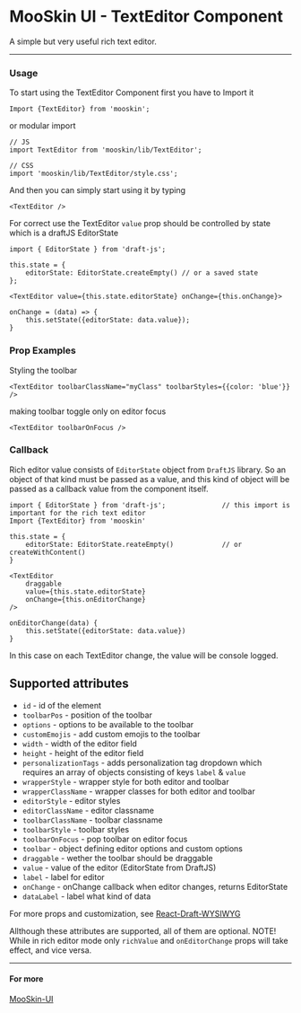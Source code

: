 
# MooSkin UI - TextEditor Component

A simple but very useful rich text editor.

___

### Usage

To start using the TextEditor Component first you have to Import it

```
Import {TextEditor} from 'mooskin';
```
or modular import
```
// JS
import TextEditor from 'mooskin/lib/TextEditor';

// CSS
import 'mooskin/lib/TextEditor/style.css';
```

And then you can simply start using it by typing

```
<TextEditor />
```

For correct use the TextEditor `value` prop should be controlled by state which is a draftJS EditorState

```
import { EditorState } from 'draft-js';

this.state = {
    editorState: EditorState.createEmpty() // or a saved state
};

<TextEditor value={this.state.editorState} onChange={this.onChange}>

onChange = (data) => {
    this.setState({editorState: data.value});
}
```

### Prop Examples

Styling the toolbar

```
<TextEditor toolbarClassName="myClass" toolbarStyles={{color: 'blue'}} />
```

making toolbar toggle only on editor focus

```
<TextEditor toolbarOnFocus />
```

### Callback

Rich editor value consists of `EditorState` object from `DraftJS` library. So an object of that kind must be passed as a value, and this kind of object will be passed as a callback value from the component itself.

```
import { EditorState } from 'draft-js';              // this import is important for the rich text editor
Import {TextEditor} from 'mooskin'

this.state = {
    editorState: EditorState.reateEmpty()            // or createWithContent()
}

<TextEditor
    draggable
    value={this.state.editorState}
    onChange={this.onEditorChange}
/>

onEditorChange(data) {
    this.setState({editorState: data.value})
}
```
In this case on each TextEditor change, the value will be console logged.

<div class="playground-doc">

## Supported attributes

* `id` - id of the element
* `toolbarPos` - position of the toolbar
* `options` - options to be available to the toolbar
* `customEmojis` - add custom emojis to the toolbar
* `width` - width of the editor field
* `height` - height of the editor field
* `personalizationTags` - adds personalization tag dropdown which requires an array of objects consisting of keys `label` & `value`
* `wrapperStyle` - wrapper style for both editor and toolbar
* `wrapperClassName` - wrapper classes for both editor and toolbar
* `editorStyle` - editor styles
* `editorClassName` - editor classname
* `toolbarClassName` - toolbar classname
* `toolbarStyle` - toolbar styles
* `toolbarOnFocus` - pop toolbar on editor focus
* `toolbar` - object defining editor options and custom options
* `draggable` - wether the toolbar should be draggable
* `value` - value of the editor (EditorState from DraftJS)
* `label` - label for editor
* `onChange` - onChange callback when editor changes, returns EditorState
* `dataLabel` - label what kind of data 

For more props and customization, see [React-Draft-WYSIWYG](https://jpuri.github.io/react-draft-wysiwyg/#/docs?_k=jjqinp)

</div>

Allthough these attributes are supported, all of them are optional. 
NOTE! While in rich editor mode only `richValue` and `onEditorChange` props will take effect, and vice versa.

___


#### For more

[MooSkin-UI](https://github.com/moosend/mooskin-ui)
